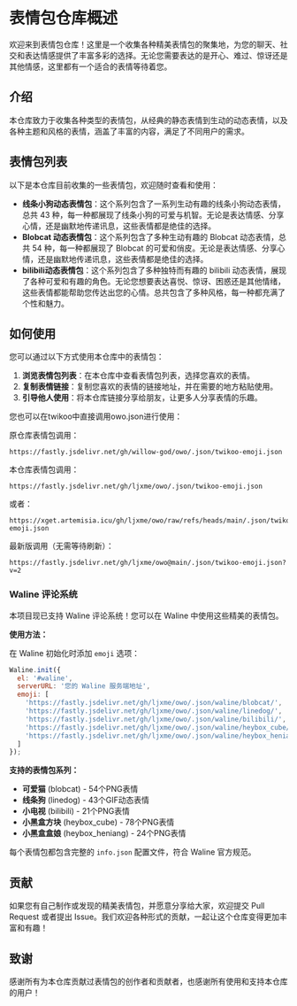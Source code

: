 # 表情包仓库概述

欢迎来到表情包仓库！这里是一个收集各种精美表情包的聚集地，为您的聊天、社交和表达情感提供了丰富多彩的选择。无论您需要表达的是开心、难过、惊讶还是其他情感，这里都有一个适合的表情等待着您。

## 介绍

本仓库致力于收集各种类型的表情包，从经典的静态表情到生动的动态表情，以及各种主题和风格的表情，涵盖了丰富的内容，满足了不同用户的需求。

## 表情包列表

以下是本仓库目前收集的一些表情包，欢迎随时查看和使用：

- **线条小狗动态表情包**：这个系列包含了一系列生动有趣的线条小狗动态表情，总共 43 种，每一种都展现了线条小狗的可爱与机智。无论是表达情感、分享心情，还是幽默地传递讯息，这些表情都是绝佳的选择。
- **Blobcat 动态表情包**：这个系列包含了多种生动有趣的 Blobcat 动态表情，总共 54 种，每一种都展现了 Blobcat 的可爱和俏皮。无论是表达情感、分享心情，还是幽默地传递讯息，这些表情都是绝佳的选择。
- **bilibili动态表情包**：这个系列包含了多种独特而有趣的 bilibili 动态表情，展现了各种可爱和有趣的角色。无论您想要表达喜悦、惊讶、困惑还是其他情绪，这些表情都能帮助您传达出您的心情。总共包含了多种风格，每一种都充满了个性和魅力。

## 如何使用

您可以通过以下方式使用本仓库中的表情包：

1. **浏览表情包列表**：在本仓库中查看表情包列表，选择您喜欢的表情。
2. **复制表情链接**：复制您喜欢的表情的链接地址，并在需要的地方粘贴使用。
3. **引导他人使用**：将本仓库链接分享给朋友，让更多人分享表情的乐趣。

您也可以在twikoo中直接调用owo.json进行使用：

原仓库表情包调用：

```
https://fastly.jsdelivr.net/gh/willow-god/owo/.json/twikoo-emoji.json
```

本仓库表情包调用：
```
https://fastly.jsdelivr.net/gh/ljxme/owo/.json/twikoo-emoji.json
```
或者：
```
https://xget.artemisia.icu/gh/ljxme/owo/raw/refs/heads/main/.json/twikoo-emoji.json
```
最新版调用（无需等待刷新）：
```
https://fastly.jsdelivr.net/gh/ljxme/owo@main/.json/twikoo-emoji.json?v=2
```

### Waline 评论系统

本项目现已支持 Waline 评论系统！您可以在 Waline 中使用这些精美的表情包。

**使用方法：**

在 Waline 初始化时添加 `emoji` 选项：

```javascript
Waline.init({
  el: '#waline',
  serverURL: '您的 Waline 服务端地址',
  emoji: [
    'https://fastly.jsdelivr.net/gh/ljxme/owo/.json/waline/blobcat/',
    'https://fastly.jsdelivr.net/gh/ljxme/owo/.json/waline/linedog/',
    'https://fastly.jsdelivr.net/gh/ljxme/owo/.json/waline/bilibili/',
    'https://fastly.jsdelivr.net/gh/ljxme/owo/.json/waline/heybox_cube/',
    'https://fastly.jsdelivr.net/gh/ljxme/owo/.json/waline/heybox_heniang/',
  ]
});
```

**支持的表情包系列：**
- **可爱猫** (blobcat) - 54个PNG表情
- **线条狗** (linedog) - 43个GIF动态表情  
- **小电视** (bilibili) - 21个PNG表情
- **小黑盒方块** (heybox_cube) - 78个PNG表情
- **小黑盒盒娘** (heybox_heniang) - 24个PNG表情

每个表情包都包含完整的 `info.json` 配置文件，符合 Waline 官方规范。

## 贡献

如果您有自己制作或发现的精美表情包，并愿意分享给大家，欢迎提交 Pull Request 或者提出 Issue。我们欢迎各种形式的贡献，一起让这个仓库变得更加丰富和有趣！

## 致谢

感谢所有为本仓库贡献过表情包的创作者和贡献者，也感谢所有使用和支持本仓库的用户！

